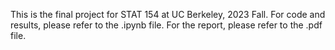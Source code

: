 This is the final project for STAT 154 at UC Berkeley, 2023 Fall. For code and results, please refer to the .ipynb file. For the report, please refer to the .pdf file.
